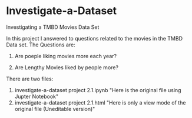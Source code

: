 # Investigate-a-Dataset
Investigating a TMBD Movies Data Set

In this project I answered to questions related to the movies in the TMBD Data set. The Questions are:

1) Are poeple liking movies more each year?

2) Are Lengthy Movies liked by people more?

There are two files:

1. investigate-a-dataset project 2.1.ipynb "Here is the original file using Jupter Notebook"
2. investigate-a-dataset project 2.1.html "Here is only a view mode of the original file (Uneditable version)"
